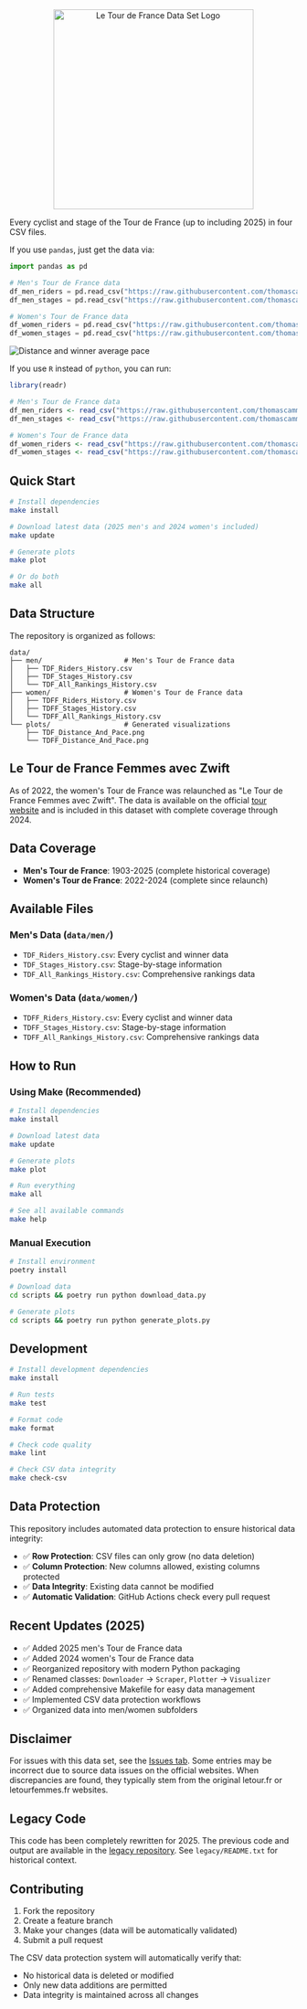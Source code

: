 <div align="center">
  <img src="logo.png" alt="Le Tour de France Data Set Logo" width="350"/>
</div>


Every cyclist and stage of the Tour de France (up to including 2025) in four CSV files.

If you use `pandas`, just get the data via:

```python
import pandas as pd

# Men's Tour de France data
df_men_riders = pd.read_csv("https://raw.githubusercontent.com/thomascamminady/LeTourDataSet/master/data/men/TDF_Riders_History.csv")
df_men_stages = pd.read_csv("https://raw.githubusercontent.com/thomascamminady/LeTourDataSet/master/data/men/TDF_Stages_History.csv")

# Women's Tour de France data
df_women_riders = pd.read_csv("https://raw.githubusercontent.com/thomascamminady/LeTourDataSet/master/data/women/TDFF_Riders_History.csv")
df_women_stages = pd.read_csv("https://raw.githubusercontent.com/thomascamminady/LeTourDataSet/master/data/women/TDFF_Stages_History.csv")
```

![Distance and winner average pace](https://raw.githubusercontent.com/thomascamminady/LeTourDataSet/master/data/plots/TDF_Distance_And_Pace.png)


If you use `R` instead of `python`, you can run:

```R
library(readr)

# Men's Tour de France data
df_men_riders <- read_csv("https://raw.githubusercontent.com/thomascamminady/LeTourDataSet/master/data/men/TDF_Riders_History.csv")
df_men_stages <- read_csv("https://raw.githubusercontent.com/thomascamminady/LeTourDataSet/master/data/men/TDF_Stages_History.csv")

# Women's Tour de France data
df_women_riders <- read_csv("https://raw.githubusercontent.com/thomascamminady/LeTourDataSet/master/data/women/TDFF_Riders_History.csv")
df_women_stages <- read_csv("https://raw.githubusercontent.com/thomascamminady/LeTourDataSet/master/data/women/TDFF_Stages_History.csv")
```

## Quick Start

```bash
# Install dependencies
make install

# Download latest data (2025 men's and 2024 women's included)
make update

# Generate plots
make plot

# Or do both
make all
```

## Data Structure

The repository is organized as follows:

```
data/
├── men/                    # Men's Tour de France data
│   ├── TDF_Riders_History.csv
│   ├── TDF_Stages_History.csv
│   └── TDF_All_Rankings_History.csv
├── women/                  # Women's Tour de France data
│   ├── TDFF_Riders_History.csv
│   ├── TDFF_Stages_History.csv
│   └── TDFF_All_Rankings_History.csv
└── plots/                  # Generated visualizations
    ├── TDF_Distance_And_Pace.png
    └── TDFF_Distance_And_Pace.png
```

## Le Tour de France Femmes avec Zwift

As of 2022, the women's Tour de France was relaunched as "Le Tour de France Femmes avec Zwift". The data is available on the official [tour website](https://www.letourfemmes.fr/en) and is included in this dataset with complete coverage through 2024.

## Data Coverage

-   **Men's Tour de France**: 1903-2025 (complete historical coverage)
-   **Women's Tour de France**: 2022-2024 (complete since relaunch)

## Available Files

### Men's Data (`data/men/`)

-   `TDF_Riders_History.csv`: Every cyclist and winner data
-   `TDF_Stages_History.csv`: Stage-by-stage information
-   `TDF_All_Rankings_History.csv`: Comprehensive rankings data

### Women's Data (`data/women/`)

-   `TDFF_Riders_History.csv`: Every cyclist and winner data
-   `TDFF_Stages_History.csv`: Stage-by-stage information
-   `TDFF_All_Rankings_History.csv`: Comprehensive rankings data

## How to Run

### Using Make (Recommended)

```bash
# Install dependencies
make install

# Download latest data
make update

# Generate plots
make plot

# Run everything
make all

# See all available commands
make help
```

### Manual Execution

```bash
# Install environment
poetry install

# Download data
cd scripts && poetry run python download_data.py

# Generate plots
cd scripts && poetry run python generate_plots.py
```

## Development

```bash
# Install development dependencies
make install

# Run tests
make test

# Format code
make format

# Check code quality
make lint

# Check CSV data integrity
make check-csv
```

## Data Protection

This repository includes automated data protection to ensure historical data integrity:

-   ✅ **Row Protection**: CSV files can only grow (no data deletion)
-   ✅ **Column Protection**: New columns allowed, existing columns protected
-   ✅ **Data Integrity**: Existing data cannot be modified
-   ✅ **Automatic Validation**: GitHub Actions check every pull request

## Recent Updates (2025)

-   ✅ Added 2025 men's Tour de France data
-   ✅ Added 2024 women's Tour de France data
-   ✅ Reorganized repository with modern Python packaging
-   ✅ Renamed classes: `Downloader` → `Scraper`, `Plotter` → `Visualizer`
-   ✅ Added comprehensive Makefile for easy data management
-   ✅ Implemented CSV data protection workflows
-   ✅ Organized data into men/women subfolders

## Disclaimer

For issues with this data set, see the [Issues tab](https://github.com/thomascamminady/LeTourDataSet/issues). Some entries may be incorrect due to source data issues on the official websites. When discrepancies are found, they typically stem from the original letour.fr or letourfemmes.fr websites.

## Legacy Code

This code has been completely rewritten for 2025. The previous code and output are available in the [legacy repository](https://github.com/thomascamminady/LeTourDataSetLegacy). See `legacy/README.txt` for historical context.

## Contributing

1. Fork the repository
2. Create a feature branch
3. Make your changes (data will be automatically validated)
4. Submit a pull request

The CSV data protection system will automatically verify that:

-   No historical data is deleted or modified
-   Only new data additions are permitted
-   Data integrity is maintained across all changes
